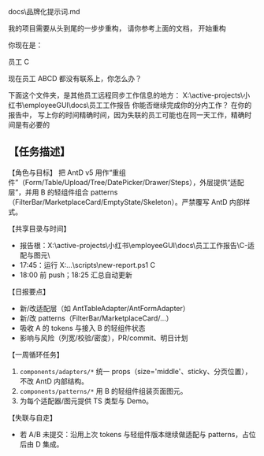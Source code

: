 docs\品牌化提示词.md

我的项目需要从头到尾的一步步重构， 请你参考上面的文档， 开始重构

你现在是：

员工 C

现在员工 ABCD 都没有联系上，你怎么办？

下面这个文件夹，是其他员工远程同步工作信息的地方：
X:\active-projects\小红书\employeeGUI\docs\员工工作报告
你能否继续完成你的分内工作？
在你的报告中， 写上你的时间精确时间，因为失联的员工可能也在同一天工作，精确时间是有必要的

## 【任务描述】

【角色与目标】
把 AntD v5 用作“重组件”（Form/Table/Upload/Tree/DatePicker/Drawer/Steps），外层提供“适配层”，并用 B 的轻组件组合 patterns（FilterBar/MarketplaceCard/EmptyState/Skeleton）。严禁覆写 AntD 内部样式。

【共享目录与时间】

- 报告根：X:\active-projects\小红书\employeeGUI\docs\员工工作报告\C-适配与图元\
- 17:45：运行 X:\...\scripts\new-report.ps1 C
- 18:00 前 push；18:25 汇总自动更新

【日报要点】

- 新/改适配层（如 AntTableAdapter/AntFormAdapter）
- 新/改 patterns（FilterBar/MarketplaceCard/...）
- 吸收 A 的 tokens 与接入 B 的轻组件状态
- 影响与风险（列宽/校验/密度），PR/commit、明日计划

【一周循环任务】

1. `components/adapters/*` 统一 props（size='middle'、sticky、分页位置），不改 AntD 内部结构。
2. `components/patterns/*` 用 B 的轻组件组装页面图元。
3. 为每个适配器/图元提供 TS 类型与 Demo。

【失联与自走】

- 若 A/B 未提交：沿用上次 tokens 与轻组件版本继续做适配与 patterns，占位后由 D 集成。
